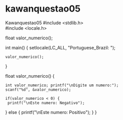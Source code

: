 # kawanquestao05
Kawanquestao05
#include <stdlib.h>  
#include <locale.h>
 
 
float valor_numerico();

int main() {
	setlocale(LC_ALL, "Portuguese_Brazil: ");

	valor_numerico();
} 

float valor_numerico() {

	int valor_numerico; printf("\nDigite um numero:");
	scanf("%d", &valor_numerico);

	if(valor_numerico < 0) {
	 printf("\nEste numero: Negativo");

} 
 	else {
	printf("\nEste numero: Positivo");
    }
}
